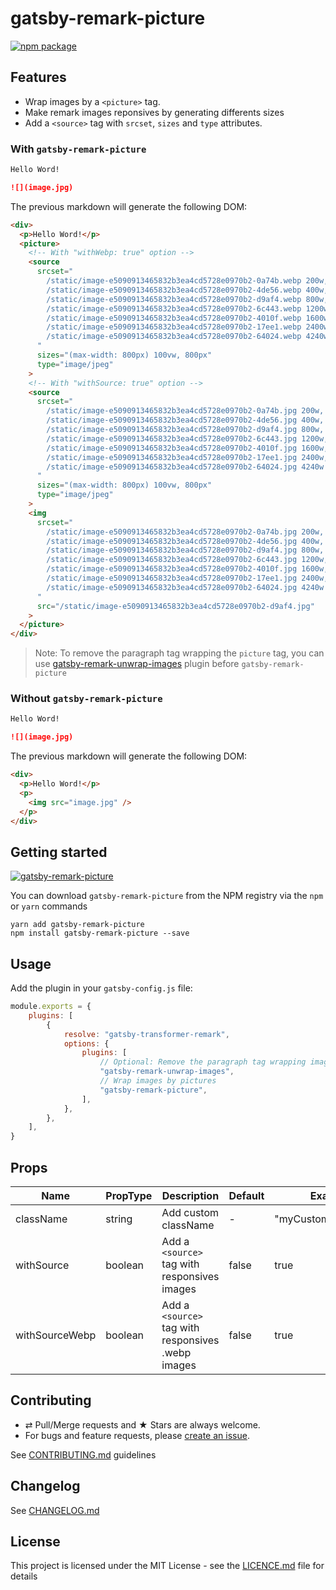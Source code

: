 # gatsby-remark-picture

[![npm package][npm-badge]][npm]

## Features

-   Wrap images by a `<picture>` tag.
-   Make remark images reponsives by generating differents sizes
-   Add a `<source>` tag with `srcset`, `sizes` and `type` attributes.

### With `gatsby-remark-picture`

```md
Hello Word!

![](image.jpg)
```

The previous markdown will generate the following DOM:

```html
<div>
  <p>Hello Word!</p>
  <picture>
    <!-- With "withWebp: true" option -->
    <source
      srcset="
        /static/image-e5090913465832b3ea4cd5728e0970b2-0a74b.webp 200w,
        /static/image-e5090913465832b3ea4cd5728e0970b2-4de56.webp 400w,
        /static/image-e5090913465832b3ea4cd5728e0970b2-d9af4.webp 800w,
        /static/image-e5090913465832b3ea4cd5728e0970b2-6c443.webp 1200w,
        /static/image-e5090913465832b3ea4cd5728e0970b2-4010f.webp 1600w,
        /static/image-e5090913465832b3ea4cd5728e0970b2-17ee1.webp 2400w,
        /static/image-e5090913465832b3ea4cd5728e0970b2-64024.webp 4240w
      "
      sizes="(max-width: 800px) 100vw, 800px"
      type="image/jpeg"
    >
    <!-- With "withSource: true" option -->
    <source
      srcset="
        /static/image-e5090913465832b3ea4cd5728e0970b2-0a74b.jpg 200w,
        /static/image-e5090913465832b3ea4cd5728e0970b2-4de56.jpg 400w,
        /static/image-e5090913465832b3ea4cd5728e0970b2-d9af4.jpg 800w,
        /static/image-e5090913465832b3ea4cd5728e0970b2-6c443.jpg 1200w,
        /static/image-e5090913465832b3ea4cd5728e0970b2-4010f.jpg 1600w,
        /static/image-e5090913465832b3ea4cd5728e0970b2-17ee1.jpg 2400w,
        /static/image-e5090913465832b3ea4cd5728e0970b2-64024.jpg 4240w
      "
      sizes="(max-width: 800px) 100vw, 800px"
      type="image/jpeg"
    >
    <img
      srcset="
        /static/image-e5090913465832b3ea4cd5728e0970b2-0a74b.jpg 200w,
        /static/image-e5090913465832b3ea4cd5728e0970b2-4de56.jpg 400w,
        /static/image-e5090913465832b3ea4cd5728e0970b2-d9af4.jpg 800w,
        /static/image-e5090913465832b3ea4cd5728e0970b2-6c443.jpg 1200w,
        /static/image-e5090913465832b3ea4cd5728e0970b2-4010f.jpg 1600w,
        /static/image-e5090913465832b3ea4cd5728e0970b2-17ee1.jpg 2400w,
        /static/image-e5090913465832b3ea4cd5728e0970b2-64024.jpg 4240w
      "
      src="/static/image-e5090913465832b3ea4cd5728e0970b2-d9af4.jpg"
    >
  </picture>
</div>
```

> Note: To remove the paragraph tag wrapping the `picture` tag, you can use [gatsby-remark-unwrap-images](https://github.com/xuopled/gatsby-remark-unwrap-images) plugin before `gatsby-remark-picture`

### Without `gatsby-remark-picture`

```md
Hello Word!

![](image.jpg)
```

The previous markdown will generate the following DOM:

```html
<div>
  <p>Hello Word!</p>
  <p>
    <img src="image.jpg" />
  </p>
</div>
```

## Getting started

[![gatsby-remark-picture](https://nodei.co/npm/gatsby-remark-picture.png?downloads=true&downloadRank=true&stars=true)](https://nodei.co/npm/gatsby-remark-picture/)

You can download `gatsby-remark-picture` from the NPM registry via the
`npm` or `yarn` commands

```shell
yarn add gatsby-remark-picture
npm install gatsby-remark-picture --save
```

## Usage

Add the plugin in your `gatsby-config.js` file:

```js
module.exports = {
    plugins: [
        {
            resolve: "gatsby-transformer-remark",
            options: {
                plugins: [
                    // Optional: Remove the paragraph tag wrapping images
                    "gatsby-remark-unwrap-images",
                    // Wrap images by pictures
                    "gatsby-remark-picture",
                ],
            },
        },
    ],
}
```

## Props

| Name           | PropType | Description                                        | Default | Example             |
| -------------- | -------- | -------------------------------------------------- | ------- | ------------------- |
| className      | string   | Add custom className                               | -       | "myCustomClassName" |
| withSource     | boolean  | Add a `<source>` tag with responsives images       | false   | true                |
| withSourceWebp | boolean  | Add a `<source>` tag with responsives .webp images | false   | true                |

## Contributing

-   ⇄ Pull/Merge requests and ★ Stars are always welcome.
-   For bugs and feature requests, please [create an issue][github-issue].

See [CONTRIBUTING.md](./CONTRIBUTING.md) guidelines

## Changelog

See [CHANGELOG.md](./CHANGELOG.md)

## License

This project is licensed under the MIT License - see the
[LICENCE.md](./LICENCE.md) file for details

[npm-badge]: https://img.shields.io/npm/v/gatsby-remark-picture.svg?style=flat-square
[npm]: https://www.npmjs.org/package/gatsby-remark-picture
[github-issue]: https://github.com/xuopled/gatsby-remark-picture/issues/new
